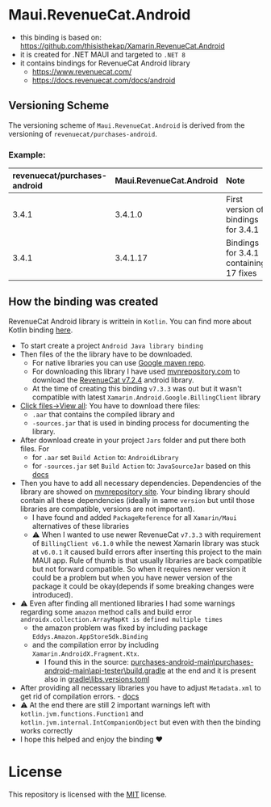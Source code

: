 # Maui.RevenueCat.Android
- this binding is based on: https://github.com/thisisthekap/Xamarin.RevenueCat.Android 
- it is created for .NET MAUI and targeted to `.NET 8`
- it contains bindings for RevenueCat Android library
	- https://www.revenuecat.com/
	- https://docs.revenuecat.com/docs/android

## Versioning Scheme
The versioning scheme of `Maui.RevenueCat.Android` is derived from the versioning of `revenuecat/purchases-android`.

### Example:
| revenuecat/purchases-android | Maui.RevenueCat.Android | Note |
|:--|:--|:--|
| 3.4.1 | 3.4.1.0 | First version of bindings for 3.4.1 |
| 3.4.1 | 3.4.1.17 | Bindings for 3.4.1 containing 17 fixes |

## How the binding was created
RevenueCat Android library is writtein in `Kotlin`. You can find more about Kotlin binding [here](https://learn.microsoft.com/en-us/xamarin/android/platform/binding-kotlin-library/).
- To start create a project `Android Java library binding`
- Then files of the the library have to be downloaded. 
  - For native libraries you can use [Google maven repo](https://maven.google.com/web/index.html). 
  - For downloading this library I have used [mvnrepository.com](https://mvnrepository.com/) to 
	download the [RevenueCat v7.2.4](https://mvnrepository.com/artifact/com.revenuecat.purchases/purchases/7.2.4) android library.
  - At the time of creating this binding `v7.3.3` was out but it wasn't compatible with latest `Xamarin.Android.Google.BillingClient` library
- [Click files->View all](https://i.imgur.com/95lzSPD.png): You have to download there files:
  - `.aar` that contains the compiled library and 
  - `-sources.jar` that is used in binding process for documenting the library.
- After download create in your project `Jars` folder and put there both files. For
  - for `.aar` set `Build Action` to: `AndroidLibrary`
  - for `-sources.jar` set `Build Action` to: `JavaSourceJar` based on this [docs](https://learn.microsoft.com/en-us/xamarin/android/deploy-test/building-apps/build-items#javasourcejar)
- Then you have to add all necessary dependencies. Dependencies of the library are showed on [mvnrepository site](https://i.imgur.com/uDh8TtN.png). Your binding library should contain all these dependencies (ideally in same `version` but until those libraries are compatible, versions are not important).
  - I  have found and added `PackageReference` for all `Xamarin/Maui` alternatives of these libraries
  - ⚠️ When I wanted to use newer RevenueCat `v7.3.3` with requirement of `BillingClient v6.1.0` while the newest Xamarin library was stuck at `v6.0.1` it caused build errors after inserting this project to the main MAUI app. Rule of thumb is that usually libraries are back compatible but not forward compatible. So when it requires newer version it could be a problem but when you have newer version of the package it could be okay(depends if some breaking changes were introduced).
- ⚠️ Even after finding all mentioned libraries I had some warnings regarding some `amazon` method calls and build error `androidx.collection.ArrayMapKt is defined multiple times`
  - the amazon problem was fixed by including package `Eddys.Amazon.AppStoreSdk.Binding`
  - and the compilation error by including `Xamarin.AndroidX.Fragment.Ktx`. 
	- I found this in the source: [purchases-android-main\purchases-android-main\api-tester\build.gradle](https://github.com/RevenueCat/purchases-android/blob/main/api-tester/build.gradle#L59) at the end and it is present also in [gradle\libs.versions.toml](https://github.com/RevenueCat/purchases-android/blob/main/gradle/libs.versions.toml#L38)
- After providing all necessary libraries you have to adjust `Metadata.xml` to get rid of compilation errors. - [docs](https://learn.microsoft.com/en-us/xamarin/android/platform/binding-java-library/customizing-bindings/java-bindings-metadata)
- ⚠️ At the end there are still 2 important warnings left with `kotlin.jvm.functions.Function1` and `kotlin.jvm.internal.IntCompanionObject` but even with then the binding works correctly
- I hope this helped and enjoy the binding ❤️

# License
This repository is licensed with the [MIT](LICENSE.txt) license.

